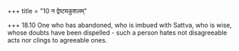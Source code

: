 +++
title = "10 न द्वेष्ट्यकुशलम्"

+++
18.10 One who has abandoned, who is imbued with Sattva, who is wise,
whose doubts have been dispelled - such a person hates not disagreeable
acts nor clings to agreeable ones.
